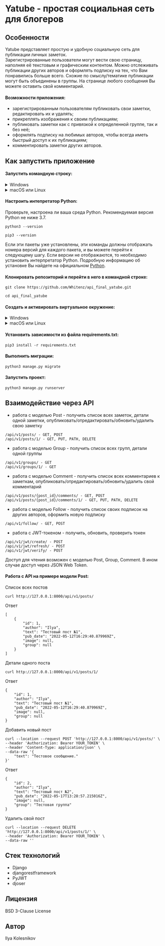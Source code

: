 # Yatube - простая социальная сеть для блогеров


## Особенности
Yatube представляет простую и удобную социальную сеть для публикации личных заметок.  
Зарегистрированные пользователи могут вести свою страницу, наполняя её текстовым и графическим контентом. Можно отслеживать публикации других авторов и оформлять подписку на тех, что Вам понравились больше всего. Схожие по смыслу/тематике публикации могут быть объединены в группы. На странице любого сообщения Вы можете оставить свой комментарий.

#### Возможности приложения:
- зарегистрированным пользователям публиковать свои заметки, редактировать их и удалять;
- прикреплять изображения к своим публикациям;
- публиковать заметки как с привязкой к определенной группе, так и без неё; 
- оформлять подписку на любимых авторов, чтобы всегда иметь быстрый доступ к их публикациям;
- комментировать заметки других авторов.


## Как запустить приложение

#### Запустить командную строку:
<details>
    <summary>Windows</summary>
    Скачайте и установите Git Bash. Подробная инструкция и дистрибутив можно найти на <a href="https://gitforwindows.org/">сайте</a>. Затем в меню пуск найдите и запустите приложение Git Bash.
</details>
<details>
    <summary>macOS или Linux</summary>
    Откройте главное меню приложений и выберите приложение "Терминал".
</details>

#### Настроить интепретатор Python:
Проверьте, настроена ли ваша среда Python. Рекомендуемая версия Python не ниже 3.7.
```
python3 --version
```

```
pip3 --version
```
Если эти пакеты уже установлены, эти команды должны отображать номера версий для каждого пакета, и вы можете перейти к следующему шагу. Если версии не отображаются, то необходимо установить интерпретатор Python. Подробную информацию об установке Вы найдете на официальном <a href="https://www.python.org/">Python</a>.

#### Клонировать репозиторий и перейти в него в командной строке:
```
git clone https://github.com/Whitenz/api_final_yatube.git
```

```
cd api_final_yatube
```

#### Cоздать и активировать виртуальное окружение:
<details>
    <summary>Windows</summary>
    <pre>python3 -m venv ./venv</pre>
    <pre>source ./venv/Scripts/activate</pre>
</details></pre></pre>
<details>
    <summary>macOS или Linux</summary>
    <pre>python3 -m venv ./venv</pre>
    <pre>source ./venv/bin/activate</pre>
</details>

#### Установить зависимости из файла requirements.txt:
```
pip3 install -r requirements.txt
```

#### Выполнить миграции:
```
python3 manage.py migrate
```

#### Запустить проект:
```
python3 manage.py runserver
```


## Взаимодействие через API
- работа с моделью Post - получить список всех заметок, детали одной заметки, опубликовать/отредактировать/обновить/удалить свою заметку
```
/api/v1/posts/ - GET, POST
/api/v1/posts/1/ - GET, PUT, PATH, DELETE
```
- работа с моделью Group - получить список всех групп, детали одной группы
```
/api/v1/groups/ - GET
/api/v1/groups/1/ - GET
```
- работа с моделью Comment - получить список всех комментариев к заметкам, опубликовать/отредактировать/обновить/удалить свой комментарий
```
/api/v1/posts/{post_id}/comments/ - GET, POST
/api/v1/posts/{post_id}/comments/1/ - GET, PUT, PATH, DELETE
```
- работа с моделью Follow - получить список своих подписок на других авторов, оформить новую подписку
```    
/api/v1/follow/ - GET, POST
```
- работа с JWT-токеном - получить, обновить, проверить токен
```
/api/v1/jwt/create/ - POST
/api/v1/jwt/refresh/ - POST
/api/v1/jwt/verify/ - POST
```

Доступ для чтения возможен с моделью Post, Group, Comment. В ином случае доступ через JSON Web Token.

#### Работа с API на примере модели Post:

Список всех постов
```
curl http://127.0.0.1:8000/api/v1/posts/
```
Ответ
```
[
    {
        "id": 1,
        "author": "Ilya",
        "text": "Тестовый пост №1",
        "pub_date": "2022-05-12T16:29:40.879969Z",
        "image": null,
        "group": null
    }
]
```

Детали одного поста
```
curl http://127.0.0.1:8000/api/v1/posts/1/
```
Ответ
```
{
    "id": 1,
    "author": "Ilya",
    "text": "Тестовый пост №1",
    "pub_date": "2022-05-12T16:29:40.879969Z",
    "image": null,
    "group": null
}
```

Добавить новый пост
```
curl --location --request POST 'http://127.0.0.1:8000/api/v1/posts/' \
--header 'Authorization: Bearer YOUR_TOKEN' \
--header 'Content-Type: application/json' \
--data-raw '{
    "text": "Тестовое сообщение."
}'
```
Ответ
```
{
    "id": 2,
    "author": "Ilya",
    "text": "Тестовый пост №2",
    "pub_date": "2022-05-17T13:28:57.215016Z",
    "image": null,
    "group": "Тестовая группа"
}
```

Удалить свой пост
```
curl --location --request DELETE 'http://127.0.0.1:8000/api/v1/posts/1/' \
--header 'Authorization: Bearer YOUR_TOKEN' \
--data-raw ''
```


## Стек технологий
- Django
- djangorestframework
- PyJWT
- djoser


## Лицензия
BSD 3-Clause License


## Автор
Ilya Kolesnikov